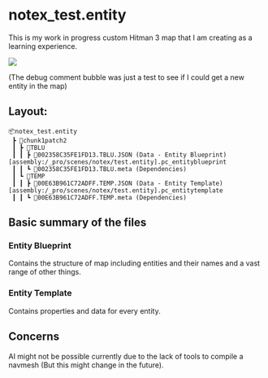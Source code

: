 # notex_test.entity
This is my work in progress custom Hitman 3 map that I am creating as a learning experience.

![](https://i.notex.app/jE-AU)

(The debug comment bubble was just a test to see if I could get a new entity in the map)
## Layout:
```
📦notex_test.entity
 ┣ 📂chunk1patch2
 ┃ ┣ 📂TBLU
 ┃ ┃ ┣ 📜002358C35FE1FD13.TBLU.JSON (Data - Entity Blueprint) [assembly:/_pro/scenes/notex/test.entity].pc_entityblueprint
 ┃ ┃ ┗ 📜002358C35FE1FD13.TBLU.meta (Dependencies)
 ┃ ┗ 📂TEMP
 ┃ ┃ ┣ 📜00E63B961C72ADFF.TEMP.JSON (Data - Entity Template) [assembly:/_pro/scenes/notex/test.entity].pc_entitytemplate
 ┃ ┃ ┗ 📜00E63B961C72ADFF.TEMP.meta (Dependencies)
 ```

## Basic summary of the files
### Entity Blueprint
Contains the structure of map including entities and their names and a vast range of other things.

### Entity Template
Contains properties and data for every entity.

## Concerns
AI might not be possible currently due to the lack of tools to compile a navmesh (But this might change in the future).